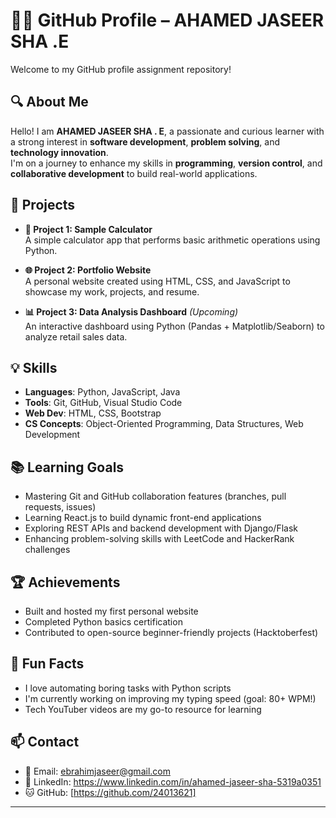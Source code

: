 
# 👩‍💻 GitHub Profile – AHAMED JASEER SHA .E 

Welcome to my GitHub profile assignment repository!

## 🔍 About Me
Hello! I am **AHAMED JASEER SHA . E**, a passionate and curious learner with a strong interest in **software development**, **problem solving**, and **technology innovation**.  
I'm on a journey to enhance my skills in **programming**, **version control**, and **collaborative development** to build real-world applications.

## 🚀 Projects
- **🔢 Project 1: Sample Calculator**  
  A simple calculator app that performs basic arithmetic operations using Python.

- **🌐 Project 2: Portfolio Website**  
  A personal website created using HTML, CSS, and JavaScript to showcase my work, projects, and resume.

- **📊 Project 3: Data Analysis Dashboard** *(Upcoming)*  
  An interactive dashboard using Python (Pandas + Matplotlib/Seaborn) to analyze retail sales data.

## 💡 Skills
- **Languages**: Python, JavaScript, Java  
- **Tools**: Git, GitHub, Visual Studio Code  
- **Web Dev**: HTML, CSS, Bootstrap  
- **CS Concepts**: Object-Oriented Programming, Data Structures, Web Development  

## 📚 Learning Goals
- Mastering Git and GitHub collaboration features (branches, pull requests, issues)  
- Learning React.js to build dynamic front-end applications  
- Exploring REST APIs and backend development with Django/Flask  
- Enhancing problem-solving skills with LeetCode and HackerRank challenges  

## 🏆 Achievements
- Built and hosted my first personal website  
- Completed Python basics certification  
- Contributed to open-source beginner-friendly projects (Hacktoberfest)

## 🎯 Fun Facts
- I love automating boring tasks with Python scripts  
- I'm currently working on improving my typing speed (goal: 80+ WPM!)  
- Tech YouTuber videos are my go-to resource for learning

## 📫 Contact
- 📧 Email: ebrahimjaseer@gmail.com  
- 🔗 LinkedIn: https://www.linkedin.com/in/ahamed-jaseer-sha-5319a0351 
- 🐱 GitHub: [https://github.com/24013621]

---
